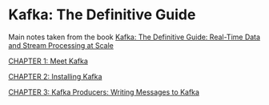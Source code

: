 # Kafka: The Definitive Guide

Main notes taken from the book [Kafka: The Definitive Guide: Real-Time Data and Stream Processing at Scale](https://a.co/d/7GZmuD8)

[CHAPTER 1: Meet Kafka](./Chapter1)

[CHAPTER 2:  Installing Kafka](./Chapter2)

[CHAPTER 3: Kafka Producers: Writing Messages to Kafka](./Chapter3)
